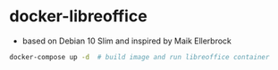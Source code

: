 # docker-libreoffice

* based on Debian 10 Slim and inspired by Maik Ellerbrock

```bash
docker-compose up -d  # build image and run libreoffice container
```
